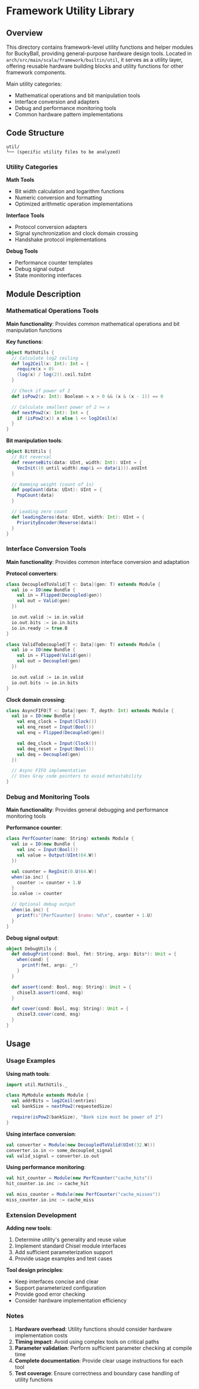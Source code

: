 # Framework Utility Library

## Overview

This directory contains framework-level utility functions and helper modules for BuckyBall, providing general-purpose hardware design tools. Located in `arch/src/main/scala/framework/builtin/util`, it serves as a utility layer, offering reusable hardware building blocks and utility functions for other framework components.

Main utility categories:
- Mathematical operations and bit manipulation tools
- Interface conversion and adapters
- Debug and performance monitoring tools
- Common hardware pattern implementations

## Code Structure

```
util/
└── (specific utility files to be analyzed)
```

### Utility Categories

**Math Tools**
- Bit width calculation and logarithm functions
- Numeric conversion and formatting
- Optimized arithmetic operation implementations

**Interface Tools**
- Protocol conversion adapters
- Signal synchronization and clock domain crossing
- Handshake protocol implementations

**Debug Tools**
- Performance counter templates
- Debug signal output
- State monitoring interfaces

## Module Description

### Mathematical Operations Tools

**Main functionality**: Provides common mathematical operations and bit manipulation functions

**Key functions**:

```scala
object MathUtils {
  // Calculate log2 ceiling
  def log2Ceil(x: Int): Int = {
    require(x > 0)
    (log(x) / log(2)).ceil.toInt
  }

  // Check if power of 2
  def isPow2(x: Int): Boolean = x > 0 && (x & (x - 1)) == 0

  // Calculate smallest power of 2 >= x
  def nextPow2(x: Int): Int = {
    if (isPow2(x)) x else 1 << log2Ceil(x)
  }
}
```

**Bit manipulation tools**:
```scala
object BitUtils {
  // Bit reversal
  def reverseBits(data: UInt, width: Int): UInt = {
    VecInit((0 until width).map(i => data(i))).asUInt
  }

  // Hamming weight (count of 1s)
  def popCount(data: UInt): UInt = {
    PopCount(data)
  }

  // Leading zero count
  def leadingZeros(data: UInt, width: Int): UInt = {
    PriorityEncoder(Reverse(data))
  }
}
```

### Interface Conversion Tools

**Main functionality**: Provides common interface conversion and adaptation

**Protocol converters**:
```scala
class DecoupledToValid[T <: Data](gen: T) extends Module {
  val io = IO(new Bundle {
    val in = Flipped(Decoupled(gen))
    val out = Valid(gen)
  })

  io.out.valid := io.in.valid
  io.out.bits := io.in.bits
  io.in.ready := true.B
}

class ValidToDecoupled[T <: Data](gen: T) extends Module {
  val io = IO(new Bundle {
    val in = Flipped(Valid(gen))
    val out = Decoupled(gen)
  })

  io.out.valid := io.in.valid
  io.out.bits := io.in.bits
}
```

**Clock domain crossing**:
```scala
class AsyncFIFO[T <: Data](gen: T, depth: Int) extends Module {
  val io = IO(new Bundle {
    val enq_clock = Input(Clock())
    val enq_reset = Input(Bool())
    val enq = Flipped(Decoupled(gen))

    val deq_clock = Input(Clock())
    val deq_reset = Input(Bool())
    val deq = Decoupled(gen)
  })

  // Async FIFO implementation
  // Uses Gray code pointers to avoid metastability
}
```

### Debug and Monitoring Tools

**Main functionality**: Provides general debugging and performance monitoring tools

**Performance counter**:
```scala
class PerfCounter(name: String) extends Module {
  val io = IO(new Bundle {
    val inc = Input(Bool())
    val value = Output(UInt(64.W))
  })

  val counter = RegInit(0.U(64.W))
  when(io.inc) {
    counter := counter + 1.U
  }
  io.value := counter

  // Optional debug output
  when(io.inc) {
    printf(s"[PerfCounter] $name: %d\n", counter + 1.U)
  }
}
```

**Debug signal output**:
```scala
object DebugUtils {
  def debugPrint(cond: Bool, fmt: String, args: Bits*): Unit = {
    when(cond) {
      printf(fmt, args: _*)
    }
  }

  def assert(cond: Bool, msg: String): Unit = {
    chisel3.assert(cond, msg)
  }

  def cover(cond: Bool, msg: String): Unit = {
    chisel3.cover(cond, msg)
  }
}
```

## Usage

### Usage Examples

**Using math tools**:
```scala
import util.MathUtils._

class MyModule extends Module {
  val addrBits = log2Ceil(entries)
  val bankSize = nextPow2(requestedSize)

  require(isPow2(bankSize), "Bank size must be power of 2")
}
```

**Using interface conversion**:
```scala
val converter = Module(new DecoupledToValid(UInt(32.W)))
converter.io.in <> some_decoupled_signal
val valid_signal = converter.io.out
```

**Using performance monitoring**:
```scala
val hit_counter = Module(new PerfCounter("cache_hits"))
hit_counter.io.inc := cache_hit

val miss_counter = Module(new PerfCounter("cache_misses"))
miss_counter.io.inc := cache_miss
```

### Extension Development

**Adding new tools**:
1. Determine utility's generality and reuse value
2. Implement standard Chisel module interfaces
3. Add sufficient parameterization support
4. Provide usage examples and test cases

**Tool design principles**:
- Keep interfaces concise and clear
- Support parameterized configuration
- Provide good error checking
- Consider hardware implementation efficiency

### Notes

1. **Hardware overhead**: Utility functions should consider hardware implementation costs
2. **Timing impact**: Avoid using complex tools on critical paths
3. **Parameter validation**: Perform sufficient parameter checking at compile time
4. **Complete documentation**: Provide clear usage instructions for each tool
5. **Test coverage**: Ensure correctness and boundary case handling of utility functions
